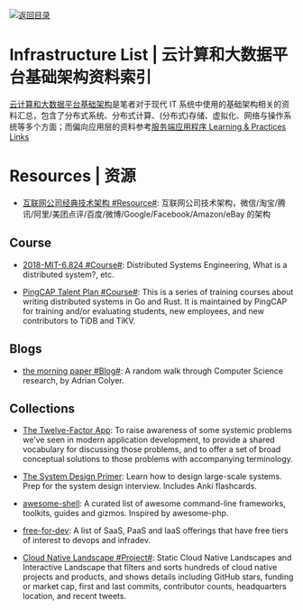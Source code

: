 [![返回目录](https://user-images.githubusercontent.com/5803001/38079637-ff0abcf0-3371-11e8-9b76-ad651620afc7.jpg)](https://github.com/wx-chevalier/Awesome-Lists)

# Infrastructure List | 云计算和大数据平台基础架构资料索引

[云计算和大数据平台基础架构]()是笔者对于现代 IT 系统中使用的基础架构相关的资料汇总，包含了分布式系统、分布式计算、(分布式)存储、虚拟化、网络与操作系统等多个方面；而偏向应用层的资料参考[服务端应用程序 Learning & Practices Links]()

# Resources | 资源

- [互联网公司经典技术架构 #Resource#](https://github.com/davideuler/architecture.of.internet-product#): 互联网公司技术架构，微信/淘宝/腾讯/阿里/美团点评/百度/微博/Google/Facebook/Amazon/eBay 的架构

## Course

- [2018-MIT-6.824 #Course#](http://nil.csail.mit.edu/6.824/2018/schedule.html): Distributed Systems Engineering, What is a distributed system?, etc.

- [PingCAP Talent Plan #Course#](https://github.com/pingcap/talent-plan): This is a series of training courses about writing distributed systems in Go and Rust. It is maintained by PingCAP for training and/or evaluating students, new employees, and new contributors to TiDB and TiKV.

## Blogs

- [the morning paper #Blog#](https://blog.acolyer.org): A random walk through Computer Science research, by Adrian Colyer.

## Collections

- [The Twelve-Factor App](http://12factor.net/zh_cn/): To raise awareness of some systemic problems we’ve seen in modern application development, to provide a shared vocabulary for discussing those problems, and to offer a set of broad conceptual solutions to those problems with accompanying terminology.

- [The System Design Primer](https://github.com/donnemartin/system-design-primer): Learn how to design large-scale systems. Prep for the system design interview. Includes Anki flashcards.

- [awesome-shell](https://github.com/alebcay/awesome-shell): A curated list of awesome command-line frameworks, toolkits, guides and gizmos. Inspired by awesome-php.

- [free-for-dev](https://github.com/ripienaar/free-for-dev): A list of SaaS, PaaS and IaaS offerings that have free tiers of interest to devops and infradev.

- [Cloud Native Landscape #Project#](https://github.com/cncf/landscape): Static Cloud Native Landscapes and Interactive Landscape that filters and sorts hundreds of cloud native projects and products, and shows details including GitHub stars, funding or market cap, first and last commits, contributor counts, headquarters location, and recent tweets.